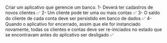 Criar um aplicativo que gerencie um banco.
1- Deverá ter cadastros de novos clientes ✅ 
2- Um cliente pode ter uma ou mais contas ✅
3- O saldo do cliente de cada conta deve ser persistido em banco de dados ✅
4- Quando o aplicativo for encerrado, assim que ele for instanciado novamente, todas os clientes e contas deve ser re-iniciados no estado que se encontravam antes do aplicativo ser desligado ✅
